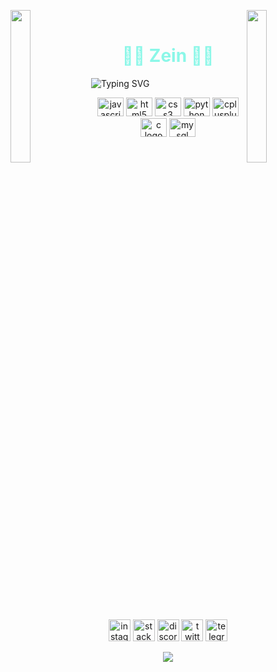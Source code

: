 <p>
  <img align="right" width="25%" style="display:inline;" src="https://c.tenor.com/2uuLhWVyTvwAAAAC/elysia.gif">
  <img align="left" width="25%" style="display:inline;" src="https://c.tenor.com/2uuLhWVyTvwAAAAC/elysia.gif">
</p>

<br>
<p align="center">
  <h1 align="center" style="color:#8BF7E8FF">🐱‍👤 Zein 🐱‍👤</h1>
  <a align="center">
  <img align="center" src="https://readme-typing-svg.herokuapp.com?font=Fira+Code&pause=1000&color=8BF7E8&center=true&width=435&lines=%F0%9F%91%8B+Welcome+%7C+%E5%85%A5%E3%82%89%E3%81%A3%E3%81%97%E3%82%83%E3%81%84%E3%81%BE%E3%81%9B+%F0%9F%91%8B;%F0%9F%90%B1%E2%80%8D%F0%9F%91%A4I'am+Zen+%F0%9F%90%B1%E2%80%8D%F0%9F%91%A4;%F0%9F%91%80+Have+A+Look+%F0%9F%91%80;%F0%9F%99%8F+Thanks+For+Visiting+%F0%9F%99%8F" alt="Typing SVG" />
  </a>
</p>

<div align="center">
  <img src="https://cdn.jsdelivr.net/gh/devicons/devicon/icons/javascript/javascript-original.svg" height="30" width="42" alt="javascript logo"  />
  <img src="https://cdn.jsdelivr.net/gh/devicons/devicon/icons/html5/html5-original.svg" height="30" width="42" alt="html5 logo"  />
  <img src="https://cdn.jsdelivr.net/gh/devicons/devicon/icons/css3/css3-original.svg" height="30" width="42" alt="css3 logo"  />
  <img src="https://cdn.jsdelivr.net/gh/devicons/devicon/icons/python/python-original.svg" height="30" width="42" alt="python logo"  />
  <img src="https://cdn.jsdelivr.net/gh/devicons/devicon/icons/cplusplus/cplusplus-original.svg" height="30" width="42" alt="cplusplus logo"  />
  <img src="https://cdn.jsdelivr.net/gh/devicons/devicon/icons/c/c-original.svg" height="30" width="42" alt="c logo"  />
  <img src="https://cdn.jsdelivr.net/gh/devicons/devicon/icons/mysql/mysql-original.svg" height="30" width="42" alt="mysql logo"  />
</div>

<br clear="both">

<div align="center">
  <img src="https://img.shields.io/static/v1?message=Instagram&logo=instagram&label=&color=E4405F&logoColor=white&labelColor=&style=for-the-badge" height="35" alt="instagram logo"  />
  <img src="https://img.shields.io/static/v1?message=Stackoverflow&logo=stackoverflow&label=&color=FE7A16&logoColor=white&labelColor=&style=for-the-badge" height="35" alt="stackoverflow logo"  />
  <img src="https://img.shields.io/static/v1?message=Discord&logo=discord&label=&color=7289DA&logoColor=white&labelColor=&style=for-the-badge" height="35" alt="discord logo"  />
  <img src="https://img.shields.io/static/v1?message=Twitter&logo=twitter&label=&color=1DA1F2&logoColor=white&labelColor=&style=for-the-badge" height="35" alt="twitter logo"  />
  <img src="https://img.shields.io/static/v1?message=Telegram&logo=telegram&label=&color=2CA5E0&logoColor=white&labelColor=&style=for-the-badge" height="35" alt="telegram logo"  />
</div>

<p align="center">
    <img src="https://github-readme-streak-stats.herokuapp.com/?user=Zeinshirou04&theme=dark&hide_border=false">
</p>
